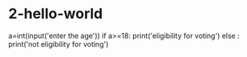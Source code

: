 # 2-hello-world
a=int(input('enter the age'))
if a>=18:
print('eligibility for voting')
else :
print('not eligibility for voting')
